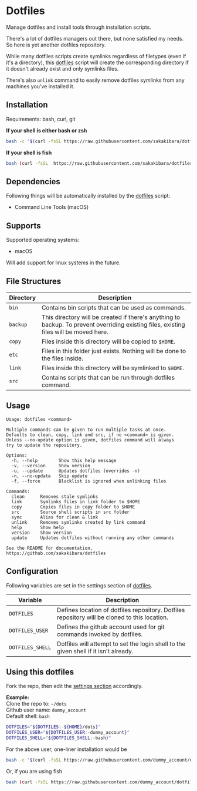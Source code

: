 # Dotfiles

[dotfiles]: bin/dotfiles
[settings]: bin/dotfiles#L6-L10

Manage dotfiles and install tools through installation scripts.

There's a lot of dotfiles managers out there, but none satisfied my needs. So here is yet another dotfiles repository.

While many dotfiles scripts create symlinks regardless of filetypes (even if it's a directory), this [dotfiles][dotfiles] script will create the corresponding directory if it doesn't already exist and only symlinks files.

There's also `unlink` command to easily remove dotfiles symlinks from any machines you've installed it.

## Installation

Requirements: bash, curl, git

**If your shell is either bash or zsh**
```sh
bash -c "$(curl -fsSL https://raw.githubusercontent.com/sakakibara/dotfiles/master/bin/dotfiles)"
```

**If your shell is fish**
```sh
bash (curl -fsSL  https://raw.githubusercontent.com/sakakibara/dotfiles/master/bin/dotfiles | psub)
```

## Dependencies

Following things will be automatically installed by the [dotfiles][dotfiles] script:

* Command Line Tools (macOS)

## Supports

Supported operating systems:
* macOS

Will add support for linux systems in the future.

## File Structures

| Directory | Description                                                                                                                            |
| ---       | ---                                                                                                                                    |
| `bin`     | Contains bin scripts that can be used as commands.                                                                                     |
| `backup`  | This directory will be created if there's anything to backup. To prevent overriding existing files, existing files will be moved here. |
| `copy`    | Files inside this directory will be copied to `$HOME`.                                                                                 |
| `etc`     | Files in this folder just exists. Nothing will be done to the files inside.                                                            |
| `link`    | Files inside this directory will be symlinked to `$HOME`.                                                                              |
| `src`     | Contains scripts that can be run through dotfiles command.                                                                             |

## Usage

```
Usage: dotfiles <command>

Multiple commands can be given to run multiple tasks at once.
Defaults to clean, copy, link and src, if no <command> is given.
Unless --no-update option is given, dotfiles command will always
try to update the repository.

Options:
  -h, --help        Show this help message
  -v, --version     Show version
  -u, --update      Updates dotfiles (overrides -n)
  -n, --no-update   Skip update
  -f, --force       Blacklist is ignored when unlinking files

Commands:
  clean      Removes stale symlinks
  link       Symlinks files in link folder to $HOME
  copy       Copies files in copy folder to $HOME
  src        Source shell scripts in src folder
  sync       Alias for clean & link
  unlink     Removes symlinks created by link command
  help       Show help
  version    Show version
  update     Updates dotfiles without running any other commands

See the README for documentation.
https://github.com/sakakibara/dotfiles
```

## Configuration

Following variables are set in the settings section of [dotfiles][settings].

| Variable         | Description                                                                                   |
| ---              | ---                                                                                           |
| `DOTFILES`       | Defines location of dotfiles repository. Dotfiles repository will be cloned to this location. |
| `DOTFILES_USER`  | Defines the github account used for git commands invoked by dotfiles.                         |
| `DOTFILES_SHELL` | Dotfiles will attempt to set the login shell to the given shell if it isn't already.          |

## Using this dotfiles

Fork the repo, then edit the [settings section][settings] accordingly.

**Example:**  
Clone the repo to: `~/dots`  
Github user name: `dummy_account`  
Default shell: `bash`

```sh
DOTFILES="${DOTFILES:-${HOME}/dots}"
DOTFILES_USER="${DOTFILES_USER:-dummy_account}"
DOTFILES_SHELL="${DOTFILES_SHELL:-bash}"
```

For the above user, one-liner installation would be

```sh
bash -c "$(curl -fsSL https://raw.githubusercontent.com/dummy_account/dotfiles/master/bin/dotfiles)"
```

Or, if you are using fish

```sh
bash (curl -fsSL https://raw.githubusercontent.com/dummy_account/dotfiles/master/bin/dotfiles | psub)
```
